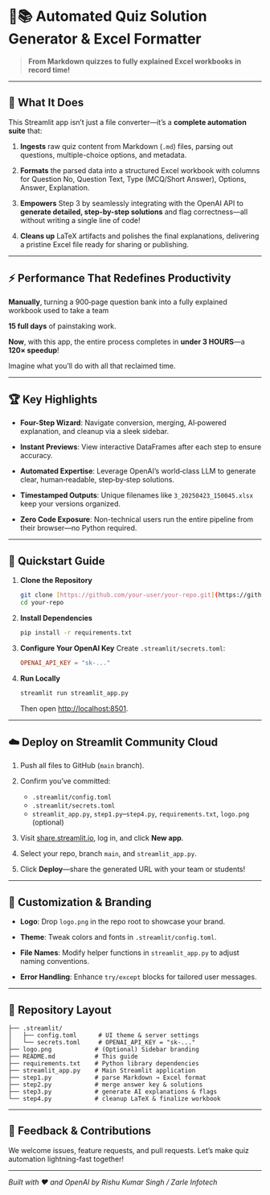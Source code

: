 # 🚀📚 Automated Quiz Solution Generator & Excel Formatter


> **From Markdown quizzes to fully explained Excel workbooks in record time!**


---


## 🌟 What It Does


This Streamlit app isn’t just a file converter—it’s a **complete automation suite** that:


1. **Ingests** raw quiz content from Markdown (`.md`) files, parsing out questions, multiple-choice options, and metadata.

2. **Formats** the parsed data into a structured Excel workbook with columns for Question No, Question Text, Type (MCQ/Short Answer), Options, Answer, Explanation.

3. **Empowers** Step 3 by seamlessly integrating with the OpenAI API to **generate detailed, step-by-step solutions** and flag correctness—all without writing a single line of code!

4. **Cleans up** LaTeX artifacts and polishes the final explanations, delivering a pristine Excel file ready for sharing or publishing.


---


## ⚡️ Performance That Redefines Productivity


**Manually**, turning a 900‑page question bank into a fully explained workbook used to take a team 

**15 full days** of painstaking work.


**Now**, with this app, the entire process completes in **under 3 HOURS**—a **120× speedup**! 

Imagine what you’ll do with all that reclaimed time.


---


## 🏆 Key Highlights


- **Four-Step Wizard**: Navigate conversion, merging, AI‑powered explanation, and cleanup via a sleek sidebar.

- **Instant Previews**: View interactive DataFrames after each step to ensure accuracy.

- **Automated Expertise**: Leverage OpenAI’s world‑class LLM to generate clear, human‑readable, step‑by‑step solutions.

- **Timestamped Outputs**: Unique filenames like `3_20250423_150045.xlsx` keep your versions organized.

- **Zero Code Exposure**: Non-technical users run the entire pipeline from their browser—no Python required.


---


## 🚀 Quickstart Guide


1. **Clone the Repository**
   ```bash
   git clone [https://github.com/your-user/your-repo.git](https://github.com/rishuSingh404/Zarle.git)
   cd your-repo
   ```


2. **Install Dependencies**
   ```bash
   pip install -r requirements.txt
   ```


3. **Configure Your OpenAI Key**
   Create `.streamlit/secrets.toml`:
   ```toml
   OPENAI_API_KEY = "sk-..."
   ```


4. **Run Locally**
   ```bash
   streamlit run streamlit_app.py
   ```
   Then open [http://localhost:8501](http://localhost:8501).


---


## ☁️ Deploy on Streamlit Community Cloud


1. Push all files to GitHub (`main` branch).

2. Confirm you’ve committed:
   - `.streamlit/config.toml`
   - `.streamlit/secrets.toml`
   - `streamlit_app.py`, `step1.py`–`step4.py`, `requirements.txt`, `logo.png` (optional)

3. Visit [share.streamlit.io](https://share.streamlit.io), log in, and click **New app**.

4. Select your repo, branch `main`, and `streamlit_app.py`.

5. Click **Deploy**—share the generated URL with your team or students!


---


## 🔧 Customization & Branding


- **Logo**: Drop `logo.png` in the repo root to showcase your brand.

- **Theme**: Tweak colors and fonts in `.streamlit/config.toml`.

- **File Names**: Modify helper functions in `streamlit_app.py` to adjust naming conventions.

- **Error Handling**: Enhance `try/except` blocks for tailored user messages.


---


## 📂 Repository Layout


```text
├── .streamlit/
│   ├── config.toml      # UI theme & server settings
│   └── secrets.toml     # OPENAI_API_KEY = "sk-..."
├── logo.png            # (Optional) Sidebar branding
├── README.md           # This guide
├── requirements.txt    # Python library dependencies
├── streamlit_app.py    # Main Streamlit application
├── step1.py            # parse Markdown → Excel format
├── step2.py            # merge answer key & solutions
├── step3.py            # generate AI explanations & flags
└── step4.py            # cleanup LaTeX & finalize workbook
```


---


## 💬 Feedback & Contributions


We welcome issues, feature requests, and pull requests. Let’s make quiz automation lightning-fast together!


---


*Built with ❤️ and OpenAI by Rishu Kumar Singh / Zarle Infotech*
